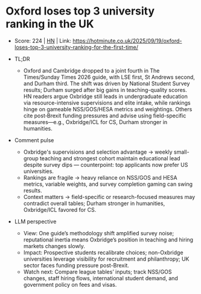 # Oxford loses top 3 university ranking in the UK

- Score: 224 | [HN](https://news.ycombinator.com/item?id=45323793) | Link: https://hotminute.co.uk/2025/09/19/oxford-loses-top-3-university-ranking-for-the-first-time/

- TL;DR
    - Oxford and Cambridge dropped to a joint fourth in The Times/Sunday Times 2026 guide, with LSE first, St Andrews second, and Durham third. The shift was driven by National Student Survey results; Durham surged after big gains in teaching-quality scores. HN readers argue Oxbridge still leads in undergraduate education via resource-intensive supervisions and elite intake, while rankings hinge on gameable NSS/GOS/HESA metrics and weightings. Others cite post‑Brexit funding pressures and advise using field-specific measures—e.g., Oxbridge/ICL for CS, Durham stronger in humanities.

- Comment pulse
    - Oxbridge's supervisions and selection advantage → weekly small-group teaching and strongest cohort maintain educational lead despite survey dips — counterpoint: top applicants now prefer US universities.
    - Rankings are fragile → heavy reliance on NSS/GOS and HESA metrics, variable weights, and survey completion gaming can swing results.
    - Context matters → field-specific or research-focused measures may contradict overall tables; Durham stronger in humanities, Oxbridge/ICL favored for CS.

- LLM perspective
    - View: One guide’s methodology shift amplified survey noise; reputational inertia means Oxbridge’s position in teaching and hiring markets changes slowly.
    - Impact: Prospective students recalibrate choices; non-Oxbridge universities leverage visibility for recruitment and philanthropy; UK sector faces funding pressure post-Brexit.
    - Watch next: Compare league tables’ inputs; track NSS/GOS changes, staff hiring flows, international student demand, and government policy on fees and visas.
